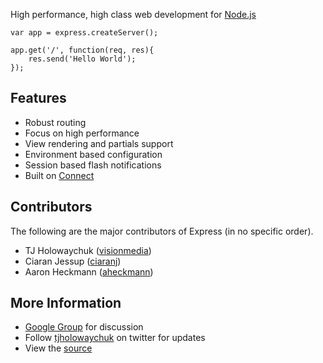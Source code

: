 
<p id="tagline">
   High performance, high class web development for
  <a href="http://nodejs.org">Node.js</a>
</p>

    var app = express.createServer();
    
    app.get('/', function(req, res){
        res.send('Hello World');
    });

## Features

  * Robust routing
  * Focus on high performance
  * View rendering and partials support
  * Environment based configuration
  * Session based flash notifications
  * Built on [Connect](http://extjs.github.com/Connect)

## Contributors

The following are the major contributors of Express (in no specific order).

  * TJ Holowaychuk ([visionmedia](http://github.com/visionmedia))
  * Ciaran Jessup ([ciaranj](http://github.com/ciaranj))
  * Aaron Heckmann ([aheckmann](http://github.com/aheckmann))

## More Information

  * [Google Group](http://groups.google.com/group/express-js) for discussion
  * Follow [tjholowaychuk](http://twitter.com/tjholowaychuk) on twitter for updates
  * View the [source](http://github.com/visionmedia/express)